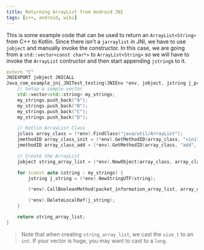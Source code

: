 ```yaml
---
title: Returning ArrayList from Android JNI
tags: [c++, android, wiki]
---
```


This is some example code that can be used to return an `ArrayList<String>` from C++ to Kotlin. Since there isn't a `jarraylist` in JNI, we have to use `jobject` and manually invoke the constructor. In this case, we are going from a `std::vector<const char*>` to `ArrayList<String>` so we will have to invoke the `ArrayList` contructor and then start appending `jstring`s to it.

```cpp
extern "C"
JNIEXPORT jobject JNICALL
Java_com_example_jni_JNITest_testing(JNIEnv *env, jobject, jstring j_pcap_path)
    // Setup a sample vector
    std::vector<std::string> my_strings;
    my_strings.push_back("A");
    my_strings.push_back("B");
    my_strings.push_back("C");
    my_strings.push_back("D");

    // Kotlin ArrayList Class
    jclass array_class = (*env).FindClass("java/util/ArrayList");
    jmethodID array_class_init = (*env).GetMethodID(array_class, "<init>", "(I)V");
    jmethodID array_class_add = (*env).GetMethodID(array_class, "add", "(Ljava/lang/Object;)Z");

    // Create the ArrayList
    jobject string_array_list = (*env).NewObject(array_class, array_class_init, (int) my_strings.size());

    for (const auto &string : my_strings) {
        jstring j_string = (*env).NewStringUTF(string);

        (*env).CallBooleanMethod(packet_information_array_list, array_class_add, j_string);

        (*env).DeleteLocalRef(j_string);
    }

    return string_array_list;
}
```

> Note that when creating `string_array_list`, we cast the `size_t` to an `int`. If your vector is huge, you may want to cast to a `long`.
